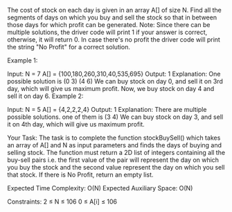 The cost of stock on each day is given in an array A[] of size N. Find all the segments of days on which you buy and sell the stock so that in between those days for which profit can be generated.
Note: Since there can be multiple solutions, the driver code will print 1 if your answer is correct, otherwise, it will return 0. In case there's no profit the driver code will print the string "No Profit" for a correct solution.

Example 1:

Input:
N = 7
A[] = {100,180,260,310,40,535,695}
Output:
1
Explanation:
One possible solution is (0 3) (4 6)
We can buy stock on day 0,
and sell it on 3rd day, which will 
give us maximum profit. Now, we buy 
stock on day 4 and sell it on day 6.
Example 2:

Input:
N = 5
A[] = {4,2,2,2,4}
Output:
1
Explanation:
There are multiple possible solutions.
one of them is (3 4)
We can buy stock on day 3,
and sell it on 4th day, which will 
give us maximum profit.

Your Task:
The task is to complete the function stockBuySell() which takes an array of A[] and N as input parameters and finds the days of buying and selling stock. The function must return a 2D list of integers containing all the buy-sell pairs i.e. the first value of the pair will represent the day on which you buy the stock and the second value represent the day on which you sell that stock. If there is No Profit, return an empty list.


Expected Time Complexity: O(N)
Expected Auxiliary Space: O(N)


Constraints:
2 ≤ N ≤ 106
0 ≤ A[i] ≤ 106

